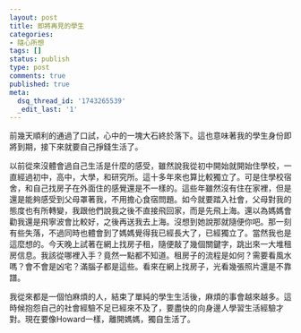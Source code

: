 ```yaml
---
layout: post
title: 即將再見的學生
categories:
- 隨心所想
tags: []
status: publish
type: post
comments: true
published: true
meta:
  dsq_thread_id: '1743265539'
  _edit_last: '1'
---
```

前幾天順利的通過了口試，心中的一塊大石終於落下。這也意味著我的學生身份即將到期，接下來就要自己掙錢生活了。

以前從來沒體會過自己生活是什麼的感受，雖然說我從初中開始就開始住學校，一直經過初中，高中，大學，和研究所。這十多年來也算比較獨立了。可是住學校宿舍，和自己找房子在外面住的感覺還是不一樣的。這些年雖然沒有住在家裡，但是還是能夠感受到父母罩著我，不用擔心食宿問題。如今就要踏入社會，父母對我的態度也有所轉變，我跟他們說我之後不直接飛回家，而是先飛上海。還以為媽媽會勸我還是飛寧波會比較好，之後再送我去上海。沒想到她說那就隨便你吧。那一刻有些失落，不過同時也體會到了媽媽覺得我已經長大了，已經獨立了。當然我也是這麼想的。今天晚上試著在網上找房子租，隨便敲了幾個關鍵字，跳出來一大堆租房信息。我該從哪裡入手？竟然一點都不知道。租房子的流程是如何？需要看風水嗎？會不會是凶宅？滿腦子都是這些。看來在網上找房子，光看幾張照片還是不靠譜。

我從來都是一個怕麻煩的人，結束了單純的學生生活後，麻煩的事會越來越多。這時候抱怨自己的社會經驗不足已經來不及了，要盡快的向身邊人學習生活經驗才對。現在要像Howard一樣，離開媽媽，獨自生活了。

&nbsp;
